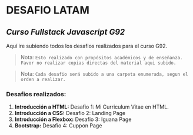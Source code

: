 # DESAFIO LATAM
## _Curso Fullstack Javascript G92_

Aquí ire subiendo todos los desafios realizados para el curso G92.


> Nota: `Esto realizado con propósitos académicos y de enseñanza. Favor no realizar copias directas del material aqui subido.`

> Nota: `Cada desafio será subido a una carpeta enumerada, segun el orden a realizar.`

### Desafios realizados:

1. **Introducción a HTML:** Desafio 1: Mi Curriculum Vitae en HTML.
2. **Introducción a CSS:** Desafio 2: Landing Page
2. **Introducción a Flexbox:** Desafio 3: Iguana Page
2. **Bootstrap:** Desafio 4: Cuppon Page